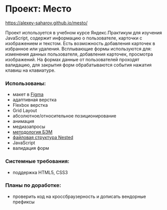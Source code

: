 # Проект: Место

https://alexey-saharov.github.io/mesto/

Проект используется в учебном курсе Яндекс.Практикум для изучения JavaScript, содержит информацию
о пользователе, карточки с изображением и текстом. Есть возможность добавления карточек в избранное или
удаления. Всплывающие формы используются для: изменения данных пользователя, добавления карточек,
просмотра изображений. На формах данные от пользователей проходят валидацию, для закрытия форм
обрабатываются события нажатия клавиш на клавиатуре.



### Использованы:

* макет в [Figma](https://www.figma.com/)
* адаптивная верстка
* Flexbox верстка
* Grid Layout
* абсолютное/относительное позиционирование
* анимация
* медиазапросы
* [методология БЭМ](https://ru.bem.info/)
* [файловая структура Nested](https://ru.bem.info/methodology/filestructure/#nested)
* JavaScript
* валидация форм


### Системные требования:
* поддержка HTML5, CSS3


### Планы по доработке:
* проверить код на кроссбраузерность и дописать вендорные префиксы
